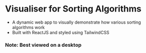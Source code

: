 # Visualiser for Sorting Algorithms

- A dynamic web app to visually demonstrate how various sorting algorithms work
- Built with ReactJS and styled using TailwindCSS

### Note: Best viewed on a desktop
